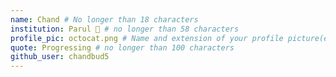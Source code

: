 ```yaml
---
name: Chand # No longer than 18 characters
institution: Parul 🚩 # no longer than 58 characters
profile_pic: octocat.png # Name and extension of your profile picture(ex. mona.png)
quote: Progressing # no longer than 100 characters
github_user: chandbud5
---
```

